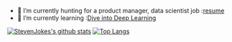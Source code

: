 <!--
**StevenJokes/StevenJokes** is a ✨ _special_ ✨ repository because its `README.md` (this file) appears on your GitHub profile.
### Hi there 👋
Here are some ideas to get you started:

- 🔭 I’m currently working on ...
- 🌱 I’m currently learning ...
- 👯 I’m looking to collaborate on ...
- 🤔 I’m looking for help with ...
- 💬 Ask me about ...
- 📫 How to reach me: ...
- 😄 Pronouns: ...
- ⚡ Fun fact: ...
-->

- 🔭 I’m currently hunting for a product manager, data scientist job :[resume](https://blog.dltech.xyz/post/jian-li/)
- 🌱 I’m currently learning :[Dive into Deep Learning](https://d2l.ai)

[![StevenJokes's github stats](https://github-readme-stats.vercel.app/api?username=StevenJokes&show_icons=true&theme=tokyonight)](https://github.com/anuraghazra/github-readme-stats)
[![Top Langs](https://github-readme-stats.vercel.app/api/top-langs/?username=StevenJokes&show_icons=true&theme=tokyonight)](https://github.com/anuraghazra/github-readme-stats)
